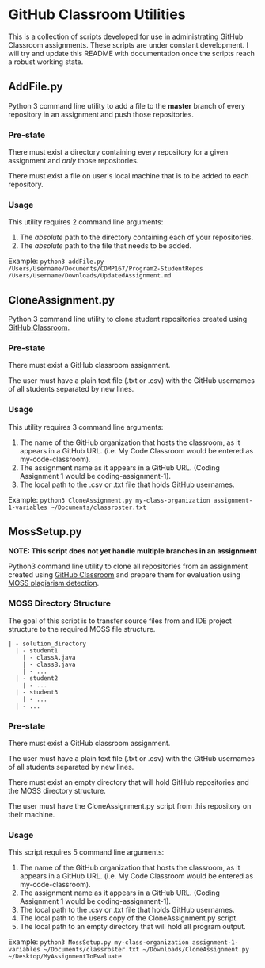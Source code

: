 # GitHub Classroom Utilities

This is a collection of scripts developed for use in administrating GitHub Classroom assignments. These scripts are under constant development. I will try and update this README with documentation once the scripts reach a robust working state.

## AddFile.py

Python 3 command line utility to add a file to the **master** branch of every repository in an assignment and push those repositories.

### Pre-state

There must exist a directory containing every repository for a given assignment and _only_ those repositories.

There must exist a file on user's local machine that is to be added to each repository.

### Usage

This utility requires 2 command line arguments:
1. The _absolute_ path to the directory containing each of your repositories.
2. The _absolute_ path to the file that needs to be added.

Example: `python3 addFile.py /Users/Username/Documents/COMP167/Program2-StudentRepos /Users/Username/Downloads/UpdatedAssignment.md`


## CloneAssignment.py

Python 3 command line utility to clone student repositories created using [GitHub Classroom](https://classroom.github.com).

### Pre-state

There must exist a GitHub classroom assignment.

The user must have a plain text file (.txt or .csv) with the GitHub usernames of all students separated by new lines.

### Usage

This utility requires 3 command line arguments:
1. The name of the GitHub organization that hosts the classroom, as it appears in a GitHub URL. (i.e. My Code Classroom would be entered as my-code-classroom).
2. The assignment name as it appears in a GitHub URL. (Coding Assignment 1 would be coding-assignment-1).
3. The local path to the .csv or .txt file that holds GitHub usernames.

Example: `python3 CloneAssignment.py my-class-organization assignment-1-variables ~/Documents/classroster.txt`

## MossSetup.py

**NOTE: This script does not yet handle multiple branches in an assignment**

Python3 command line utility to clone all repositories from an assignment created using [GitHub Classroom](https://classroom.github.com) and prepare them for evaluation using [MOSS plagiarism detection](https://theory.stanford.edu/~aiken/moss/).

### MOSS Directory Structure

The goal of this script is to transfer source files from and IDE project structure to the required MOSS file structure.

```
| - solution_directory
  | - student1
    | - classA.java
    | - classB.java
    | - ...
  | - student2
    | - ...
  | - student3
    | - ...
  | - ...
```

### Pre-state

There must exist a GitHub classroom assignment.

The user must have a plain text file (.txt or .csv) with the GitHub usernames of all students separated by new lines.

There must exist an empty directory that will hold GitHub repositories and the MOSS directory structure.

The user must have the CloneAssignment.py script from this repository on their machine.

### Usage

This script requires 5 command line arguments:

1. The name of the GitHub organization that hosts the classroom, as it appears in a GitHub URL. (i.e. My Code Classroom would be entered as my-code-classroom).
2. The assignment name as it appears in a GitHub URL. (Coding Assignment 1 would be coding-assignment-1).
3. The local path to the .csv or .txt file that holds GitHub usernames.
4. The local path to the users copy of the CloneAssignment.py script.
5. The local path to an empty directory that will hold all program output.

Example: `python3 MossSetup.py my-class-organization assignment-1-variables ~/Documents/classroster.txt ~/Downloads/CloneAssignment.py ~/Desktop/MyAssignmentToEvaluate`
